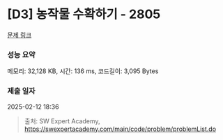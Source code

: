 # [D3] 농작물 수확하기 - 2805 

[문제 링크](https://swexpertacademy.com/main/code/problem/problemDetail.do?contestProbId=AV7GLXqKAWYDFAXB) 

### 성능 요약

메모리: 32,128 KB, 시간: 136 ms, 코드길이: 3,095 Bytes

### 제출 일자

2025-02-12 18:36



> 출처: SW Expert Academy, https://swexpertacademy.com/main/code/problem/problemList.do